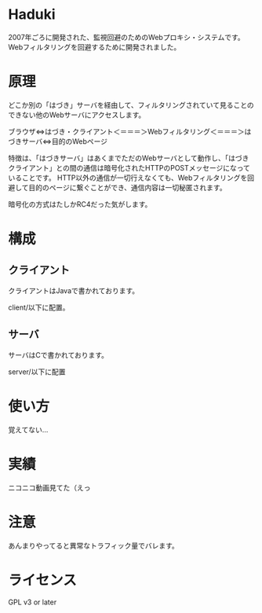 Haduki
======
2007年ごろに開発された、監視回避のためのWebプロキシ・システムです。
Webフィルタリングを回避するために開発されました。

原理
======
どこか別の「はづき」サーバを経由して、フィルタリングされていて見ることのできない他のWebサーバにアクセスします。

ブラウザ⇔はづき・クライアント＜＝＝＝＞Webフィルタリング＜＝＝＝＞はづきサーバ⇔目的のWebページ

特徴は、「はづきサーバ」はあくまでただのWebサーバとして動作し、「はづきクライアント」との間の通信は暗号化されたHTTPのPOSTメッセージになっていることです。
HTTP以外の通信が一切行えなくても、Webフィルタリングを回避して目的のページに繋ぐことができ、通信内容は一切秘匿されます。

暗号化の方式はたしかRC4だった気がします。

構成
======

クライアント
-----
クライアントはJavaで書かれております。

client/以下に配置。

サーバ
-----
サーバはCで書かれております。

server/以下に配置

使い方
======
覚えてない…

実績
======
ニコニコ動画見てた（えっ

注意
======
あんまりやってると異常なトラフィック量でバレます。

ライセンス
======
GPL v3 or later

